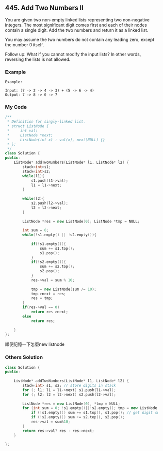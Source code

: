 ## 445. Add Two Numbers II

You are given two non-empty linked lists representing two non-negative integers. The most significant digit comes first and each of their nodes contain a single digit. Add the two numbers and return it as a linked list.

You may assume the two numbers do not contain any leading zero, except the number 0 itself.

Follow up:
What if you cannot modify the input lists? In other words, reversing the lists is not allowed.

### Example
```
Example:

Input: (7 -> 2 -> 4 -> 3) + (5 -> 6 -> 4)
Output: 7 -> 8 -> 0 -> 7
```

### My Code
```c++
/**
 * Definition for singly-linked list.
 * struct ListNode {
 *     int val;
 *     ListNode *next;
 *     ListNode(int x) : val(x), next(NULL) {}
 * };
 */
class Solution {
public:
    ListNode* addTwoNumbers(ListNode* l1, ListNode* l2) {
        stack<int>s1;
        stack<int>s2;
        while(l1){
            s1.push(l1->val);
            l1 = l1->next;
        }
        
        while(l2){
            s2.push(l2->val);
            l2 = l2->next;
        }
        
        ListNode *res = new ListNode(0); ListNode *tmp = NULL;
        
        int sum = 0;
        while(!s1.empty() || !s2.empty()){
            
            if(!s1.empty()){
                sum += s1.top();
                s1.pop();
            }
            if(!s2.empty()){
                sum += s2.top();
                s2.pop();
            }
            res->val = sum % 10;
            
            tmp = new ListNode(sum /= 10);
            tmp->next = res;
            res = tmp;
        }
        if(res->val == 0)
            return res->next;
        else
            return res;
        
    }
};
```
順便記憶一下怎麼new listnode


### Others Solution
```c++
class Solution {
public:
    
    ListNode* addTwoNumbers(ListNode* l1, ListNode* l2) {
        stack<int> s1, s2; // store digits in stack
        for (; l1; l1 = l1->next) s1.push(l1->val); 
        for (; l2; l2 = l2->next) s2.push(l2->val);
        
        ListNode *res = new ListNode(0), *tmp = NULL;
        for (int sum = 0; !s1.empty()||!s2.empty(); tmp = new ListNode(sum/=10), tmp->next = res, res = tmp) {
            if (!s1.empty()) sum += s1.top(), s1.pop(); // get digit sum
            if (!s2.empty()) sum += s2.top(), s2.pop();
            res->val = sum%10;
        }
        return res->val? res : res->next;        
    }

};
```
